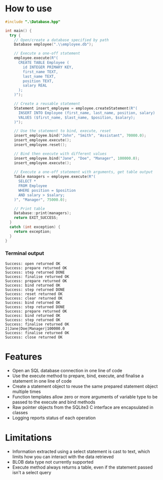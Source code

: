 # How to use
```cpp
#include ".\Database.hpp"

int main() {
  try {
    // Open/create a database specified by path
    Database employee(".\\employee.db");

    // Execute a one-off statement
    employee.execute(R"(
      CREATE TABLE Employee (
        id INTEGER PRIMARY KEY,
        first_name TEXT,
        last_name TEXT,
        position TEXT,
        salary REAL
      );
    )");

    // Create a reusable statement
    Statement insert_employee = employee.createStatement(R"(
      INSERT INTO Employee (first_name, last_name, position, salary)
      VALUES ($first_name, $last_name, $position, $salary);
    )");

    // Use the statement to bind, execute, reset
    insert_employee.bind("John", "Smith", "Assistant", 70000.0);
    insert_employee.execute();
    insert_employee.reset();

    // Bind then execute with different values
    insert_employee.bind("Jane", "Doe", "Manager", 100000.0);
    insert_employee.execute();
    
    // Execute a one-off statement with arguments, get table output
    Table managers = employee.execute(R"(
      SELECT *
      FROM Employee
      WHERE position = $position
      AND salary > $salary;
    )", "Manager", 75000.0);

    // Print table
    Database::print(managers);
    return EXIT_SUCCESS;
  }
  catch (int exception) {
    return exception;
  }
}

```

### Terminal output
```
Success: open returned OK
Success: prepare returned OK
Success: step returned DONE
Success: finalise returned OK
Success: prepare returned OK
Success: bind returned OK
Success: step returned DONE
Success: reset returned OK
Success: clear returned OK
Success: bind returned OK
Success: step returned DONE
Success: prepare returned OK
Success: bind returned OK
Success: step returned OK
Success: finalise returned OK
2|Jane|Doe|Manager|100000.0
Success: finalise returned OK
Success: close returned OK
```
# Features
* Open an SQL database connection in one line of code
* Use the execute method to prepare, bind, execute, and finalise a statement in one line of code
* Create a statement object to reuse the same prepared statement object multiple times
* Function templates allow zero or more arguments of variable type to be passed to the execute and bind methods
* Raw pointer objects from the SQLite3 C interface are encapsulated in classes
* Logging reports status of each operation
# Limitations
* Information extracted using a select statement is cast to text, which limits how you can interact with the data retrieved
* BLOB data type not currently supported
* Execute method always returns a table, even if the statement passed isn't a select query
